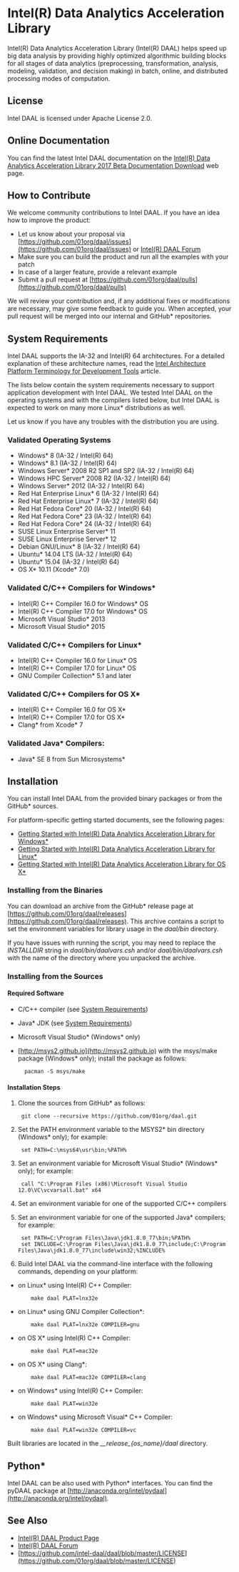 # Intel(R) Data Analytics Acceleration Library
Intel(R) Data Analytics Acceleration Library (Intel(R) DAAL) helps speed up big data analysis by providing highly optimized algorithmic building blocks for all stages of data analytics (preprocessing, transformation, analysis, modeling, validation, and decision making) in batch, online, and distributed processing modes of computation.

## License
Intel DAAL is licensed under Apache License 2.0.

## Online Documentation
You can find the latest Intel DAAL documentation on the [Intel(R) Data Analytics Acceleration Library 2017 Beta Documentation Download](https://software.intel.com/en-us/articles/intel-daal-2017-beta-documentation-download) web page.

## How to Contribute
We welcome community contributions to Intel DAAL. If you have an idea how to improve the product:

* Let us know about your proposal via [https://github.com/01org/daal/issues](https://github.com/01org/daal/issues) or [Intel(R) DAAL Forum](https://software.intel.com/en-us/forums/intel-data-analytics-acceleration-library)
* Make sure you can build the product and run all the examples with your patch
* In case of a larger feature, provide a relevant example
* Submit a pull request at [https://github.com/01org/daal/pulls](https://github.com/01org/daal/pulls)

We will review your contribution and, if any additional fixes or modifications are necessary, may give some feedback to guide you. When accepted, your pull request will be merged into our internal and GitHub* repositories.

## <a name="system-requirements"></a>System Requirements
Intel DAAL supports the IA-32 and Intel(R) 64 architectures. For a detailed explanation of these architecture names, read the [Intel Architecture Platform Terminology for Development Tools](https://software.intel.com/en-us/articles/intel-architecture-platform-terminology-for-development-tools) article.

The lists below contain the system requirements necessary to support application development with Intel DAAL. We tested Intel DAAL on the operating systems and with the compilers listed below, but Intel DAAL is expected to work on many more Linux* distributions as well.

Let us know if you have any troubles with the distribution you are using.

### Validated Operating Systems
* Windows* 8 (IA-32 / Intel(R) 64)
* Windows* 8.1 (IA-32 / Intel(R) 64)
* Windows Server* 2008 R2 SP1 and SP2 (IA-32 / Intel(R) 64)
* Windows HPC Server* 2008 R2 (IA-32 / Intel(R) 64)
* Windows Server* 2012 (IA-32 / Intel(R) 64)
* Red Hat Enterprise Linux* 6 (IA-32 / Intel(R) 64)
* Red Hat Enterprise Linux* 7 (IA-32 / Intel(R) 64)
* Red Hat Fedora Core* 20 (IA-32 / Intel(R) 64)
* Red Hat Fedora Core* 23 (IA-32 / Intel(R) 64)
* Red Hat Fedora Core* 24 (IA-32 / Intel(R) 64)
* SUSE Linux Enterprise Server* 11
* SUSE Linux Enterprise Server* 12
* Debian GNU/Linux* 8 (IA-32 / Intel(R) 64)
* Ubuntu* 14.04 LTS (IA-32 / Intel(R) 64)
* Ubuntu* 15.04 (IA-32 / Intel(R) 64)
* OS X\* 10.11 (Xcode* 7.0)

### Validated C/C++ Compilers for Windows*
* Intel(R) C++ Compiler 16.0 for Windows* OS
* Intel(R) C++ Compiler 17.0 for Windows* OS
* Microsoft Visual Studio* 2013
* Microsoft Visual Studio* 2015

### Validated C/C++ Compilers for Linux*
* Intel(R) C++ Compiler 16.0 for Linux* OS
* Intel(R) C++ Compiler 17.0 for Linux* OS
* GNU Compiler Collection* 5.1 and later

### Validated C/C++ Compilers for OS X*
* Intel(R) C++ Compiler 16.0 for OS X*
* Intel(R) C++ Compiler 17.0 for OS X*
* Clang\* from Xcode* 7

### Validated Java* Compilers:
* Java\* SE 8 from Sun Microsystems*

## Installation
You can install Intel DAAL from the provided binary packages or from the GitHub* sources.

For platform-specific getting started documents, see the following pages:

* [Getting Started with Intel(R) Data Analytics Acceleration Library for Windows*](https://software.intel.com/en-us/get-started-with-daal-for-windows)
* [Getting Started with Intel(R) Data Analytics Acceleration Library for Linux*](https://software.intel.com/en-us/get-started-with-daal-for-linux)
* [Getting Started with Intel(R) Data Analytics Acceleration Library for OS X*](https://software.intel.com/en-us/get-started-with-daal-for-osx)

### Installing from the Binaries
You can download an archive from the GitHub\* release page at [https://github.com/01org/daal/releases](https://github.com/01org/daal/releases). This archive contains a script to set the environment variables for library usage in the *daal/bin* directory.

If you have issues with running the script, you may need to replace the *INSTALLDIR* string in *daal/bin/daalvars.csh* and/or *daal/bin/daalvars.csh* with the name of the directory where you unpacked the archive.

### Installing from the Sources

#### Required Software
* C/C++ compiler (see [System Requirements](#system-requirements))
* Java\* JDK (see [System Requirements](#system-requirements))
* Microsoft Visual Studio\* (Windows* only)
* [http://msys2.github.io](http://msys2.github.io) with the msys/make package (Windows* only); install the package as follows:

        pacman -S msys/make

#### Installation Steps
1. Clone the sources from GitHub* as follows:

        git clone --recursive https://github.com/01org/daal.git

2. Set the PATH environment variable to the MSYS2\* bin directory (Windows* only); for example:

        set PATH=C:\msys64\usr\bin;%PATH%

3. Set an environment variable for Microsoft Visual Studio\* (Windows* only); for example:

        call "C:\Program Files (x86)\Microsoft Visual Studio 12.0\VC\vcvarsall.bat" x64

4. Set an environment variable for one of the supported C/C++ compilers

5. Set an environment variable for one of the supported Java* compilers; for example:

        set PATH=C:\Program Files\Java\jdk1.8.0_77\bin;%PATH%
        set INCLUDE=C:\Program Files\Java\jdk1.8.0_77\include;C:\Program Files\Java\jdk1.8.0_77\include\win32;%INCLUDE%

6. Build Intel DAAL via the command-line interface with the following commands, depending on your platform:

 *  on Linux\* using Intel(R) C++ Compiler:

            make daal PLAT=lnx32e

 *  on Linux\* using GNU Compiler Collection\*:

            make daal PLAT=lnx32e COMPILER=gnu

 *  on OS X* using Intel(R) C++ Compiler:

            make daal PLAT=mac32e

 *  on OS X\* using Clang\*:

            make daal PLAT=mac32e COMPILER=clang

 *  on Windows* using Intel(R) C++ Compiler:

            make daal PLAT=win32e

 *  on Windows\* using Microsoft Visual* C++ Compiler:

            make daal PLAT=win32e COMPILER=vc

Built libraries are located in the *\_\_release\_{os_name}/daal* directory.

## Python*
Intel DAAL can be also used with Python\* interfaces. You can find the pyDAAL package at [http://anaconda.org/intel/pydaal](http://anaconda.org/intel/pydaal).

## See Also
* [Intel(R) DAAL Product Page](https://software.intel.com/en-us/intel-daal)
* [Intel(R) DAAL Forum](https://software.intel.com/en-us/forums/intel-data-analytics-acceleration-library)
* [https://github.com/intel-daal/daal/blob/master/LICENSE](https://github.com/01org/daal/blob/master/LICENSE)

